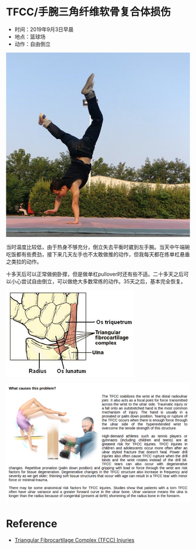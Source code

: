 # TFCC/手腕三角纤维软骨复合体损伤

 - 时间：2019年9月3日早晨
 - 地点：篮球场
 - 动作：自由倒立

![](images/handstand.jpg)

当时温度比较低，由于热身不够充分，倒立失去平衡时崴到左手腕。当天中午端碗吃饭都有些费劲，接下来几天左手也不太敢做推的动作，但我每天都在练单杠悬垂之类拉的动作。

十多天后可以正常做俯卧撑，但是做单杠pullover时还有些不适。二十多天之后可以小心尝试自由倒立，可以做绝大多数常练的动作。35天之后，基本完全恢复。

![](images/Anatomy_TFCC.jpg)



![](images/cause.png)

# Reference

 - [Triangular Fibrocartilage Complex (TFCC) Injuries ](http://www.sportsrehabu.com/Injuries-Conditions/Wrist/Wrist-Issues/Triangular-Fibrocartilage-Complex-TFCC-Injuries/a~6405/article.html)